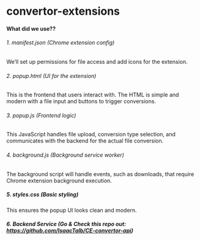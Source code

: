 # convertor-extensions

#### What did we use??

###### 1. manifest.json (Chrome extension config)
We’ll set up permissions for file access and add icons for the extension.

###### 2. popup.html (UI for the extension)
This is the frontend that users interact with. The HTML is simple and modern with a file input and buttons to trigger conversions.

###### 3. popup.js (Frontend logic)
This JavaScript handles file upload, conversion type selection, and communicates with the backend for the actual file conversion.

###### 4. background.js (Background service worker)
The background script will handle events, such as downloads, that require Chrome extension background execution.

##### 5. styles.css (Basic styling)
This ensures the popup UI looks clean and modern.

##### 6. Backend Service (Go & Check this repo out: https://github.com/IsaacTalb/CE-convertor-api)